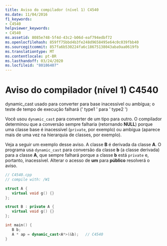 ```yaml
---
title: Aviso do compilador (nível 1) C4540
ms.date: 11/04/2016
f1_keywords:
- C4540
helpviewer_keywords:
- C4540
ms.assetid: 8085e748-5f4d-43c2-b06d-eaf794edbf72
ms.openlocfilehash: 859ff75bbd4b3fe248d9658495e64c0c039fbb40
ms.sourcegitcommit: 857fa6b530224fa6c18675138043aba9aa0619fb
ms.translationtype: MT
ms.contentlocale: pt-BR
ms.lasthandoff: 03/24/2020
ms.locfileid: "80186407"
---
```

# <a name="compiler-warning-level-1-c4540"></a>Aviso do compilador (nível 1) C4540

dynamic_cast usado para converter para base inacessível ou ambígua; o teste de tempo de execução falhará (' type1 ' para ' type2 ')

Você usou `dynamic_cast` para converter de um tipo para outro. O compilador determinou que a conversão sempre falharia (retornando **NULL**) porque uma classe base é inacessível (`private`, por exemplo) ou ambígua (aparece mais de uma vez na hierarquia de classes, por exemplo).

Veja a seguir um exemplo desse aviso. A classe **B** é derivada da classe **A**. O programa usa `dynamic_cast` para conversão da classe **b** (a classe derivada) para a classe **A**, que sempre falhará porque a classe **b** está `private` e, portanto, inacessível. Alterar o acesso de **um** para **público** resolverá o aviso.

```cpp
// C4540.cpp
// compile with: /W1

struct A {
   virtual void g() {}
};

struct B : private A {
   virtual void g() {}
};

int main() {
   B b;
   A * ap = dynamic_cast<A*>(&b);   // C4540
}
```
